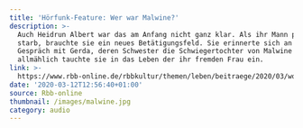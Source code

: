 ```yaml
---
title: 'Hörfunk-Feature: Wer war Malwine?'
description: >-
  Auch Heidrun Albert war das am Anfang nicht ganz klar. Als ihr Mann plötzlich
  starb, brauchte sie ein neues Betätigungsfeld. Sie erinnerte sich an ein
  Gespräch mit Gerda, deren Schwester die Schwiegertochter von Malwine war und
  allmählich tauchte sie in das Leben der ihr fremden Frau ein.
link: >-
  https://www.rbb-online.de/rbbkultur/themen/leben/beitraege/2020/03/woche-der-bruederlichkeit/wer-war-malwine.html
date: '2020-03-12T12:56:40+01:00'
source: Rbb-online
thumbnail: /images/malwine.jpg
category: audio
---
```


